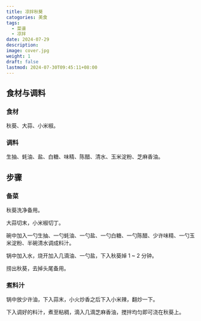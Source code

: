 ```yaml
---
title: 凉拌秋葵
catogories: 美食
tags:
  - 菜谱
  - 凉拌
date: 2024-07-29
description: 
image: cover.jpg
weight: 1
draft: false
lastmod: 2024-07-30T09:45:11+08:00
---
```



## 食材与调料

### 食材

秋葵、大蒜、小米椒。

### 调料

生抽、蚝油、盐、白糖、味精、陈醋、清水、玉米淀粉、芝麻香油。

## 步骤

### 备菜

秋葵洗净备用。

大蒜切末，小米椒切丁。

碗中加入一勺生抽、一勺蚝油、一勺盐、一勺白糖、一勺陈醋、少许味精、一勺玉米淀粉、半碗清水调成料汁。

锅中加入水，烧开加入几滴油、一勺盐，下入秋葵焯 1 ~ 2 分钟。

捞出秋葵，去掉头尾备用。

### 煮料汁

锅中放少许油，下入蒜末，小火炒香之后下入小米辣，翻炒一下。

下入调好的料汁，煮至粘稠，滴入几滴芝麻香油，搅拌均匀即可浇在秋葵上。


